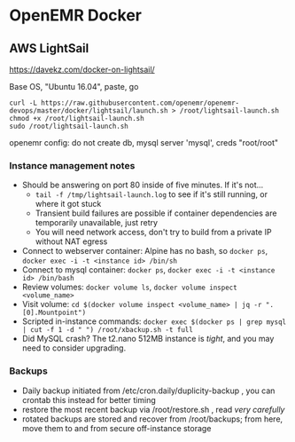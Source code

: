 # OpenEMR Docker

## AWS LightSail

https://davekz.com/docker-on-lightsail/

Base OS, "Ubuntu 16.04", paste, go
```
curl -L https://raw.githubusercontent.com/openemr/openemr-devops/master/docker/lightsail/launch.sh > /root/lightsail-launch.sh
chmod +x /root/lightsail-launch.sh
sudo /root/lightsail-launch.sh
```

openemr config: do not create db, mysql server 'mysql', creds "root/root"

### Instance management notes

 * Should be answering on port 80 inside of five minutes. If it's not...
   * `tail -f /tmp/lightsail-launch.log` to see if it's still running, or where it got stuck
   * Transient build failures are possible if container dependencies are temporarily unavailable, just retry
   * You will need network access, don't try to build from a private IP without NAT egress
 * Connect to webserver container: Alpine has no bash, so `docker ps`, `docker exec -i -t <instance id> /bin/sh`
 * Connect to mysql container: `docker ps`, `docker exec -i -t <instance id> /bin/bash`
 * Review volumes: `docker volume ls`, `docker volume inspect <volume_name>`
 * Visit volume: `cd $(docker volume inspect <volume_name> | jq -r ".[0].Mountpoint")`
 * Scripted in-instance commands: `docker exec $(docker ps | grep mysql | cut -f 1 -d " ") /root/xbackup.sh -t full`
 * Did MySQL crash? The t2.nano 512MB instance is *tight*, and you may need to consider upgrading.

### Backups

 * Daily backup initiated from /etc/cron.daily/duplicity-backup , you can crontab this instead for better timing
 * restore the most recent backup via /root/restore.sh , read *very carefully*
 * rotated backups are stored and recover from /root/backups; from here, move them to and from secure off-instance storage
